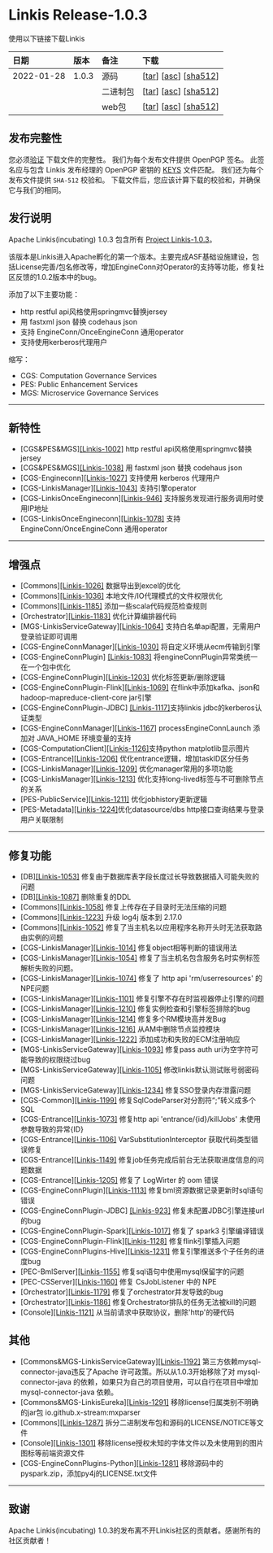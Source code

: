 # Linkis Release-1.0.3
使用以下链接下载Linkis

| 日期 | 版本| 备注 | 下载 |
|:-----|:--------|:------|:-------|
| 2022-01-28| 1.0.3 | 源码 | [[tar](https://www.apache.org/dyn/closer.lua/incubator/linkis/release-1.0.3/apache-linkis-1.0.3-incubating-src.tar.gz)]  [[asc](https://downloads.apache.org/incubator/linkis/release-1.0.3/apache-linkis-1.0.3-incubating-src.tar.gz.asc)]   [[sha512](https://downloads.apache.org/incubator/linkis/release-1.0.3/apache-linkis-1.0.3-incubating-src.tar.gz.sha512)] |
| |                 | 二进制包 | [[tar](https://www.apache.org/dyn/closer.lua/incubator/linkis/release-1.0.3/apache-linkis-1.0.3-incubating-bin.tar.gz)]  [[asc](https://downloads.apache.org/incubator/linkis/release-1.0.3/apache-linkis-1.0.3-incubating-bin.tar.gz.asc)]   [[sha512](https://downloads.apache.org/incubator/linkis/release-1.0.3/apache-linkis-1.0.3-incubating-bin.tar.gz.sha512)] |
| |                 | web包 | [[tar](https://www.apache.org/dyn/closer.lua/incubator/linkis/release-1.0.3/apache-linkis-1.0.3-incubating-web-bin.tar.gz)]  [[asc](https://downloads.apache.org/incubator/linkis/release-1.0.3/apache-linkis-1.0.3-incubating-web-bin.tar.gz.asc)]   [[sha512](https://downloads.apache.org/incubator/linkis/release-1.0.3/apache-linkis-1.0.3-incubating-web-bin.tar.gz.sha512)] |


## 发布完整性
   您必须[验证](https://www.apache.org/info/verification.html) 下载文件的完整性。 我们为每个发布文件提供 OpenPGP 签名。 此签名应与包含 Linkis 发布经理的 OpenPGP 密钥的 [KEYS](https://downloads.apache.org/incubator/linkis/KEYS) 文件匹配。 我们还为每个发布文件提供 <code>SHA-512</code> 校验和。 下载文件后，您应该计算下载的校验和，并确保它与我们的相同。

## 发行说明

Apache Linkis(incubating) 1.0.3 包含所有 [Project Linkis-1.0.3](https://github.com/apache/incubator-linkis/projects/13)。

该版本是Linkis进入Apache孵化的第一个版本。主要完成ASF基础设施建设，包括License完善/包名修改等，增加EngineConn对Operator的支持等功能，修复社区反馈的1.0.2版本中的bug。

添加了以下主要功能：
* http restful api风格使用springmvc替换jersey
* 用 fastxml json 替换 codehaus json
* 支持 EngineConn/OnceEngineConn 通用operator
* 支持使用kerberos代理用户

缩写：
- CGS: Computation Governance Services
- PES: Public Enhancement Services
- MGS: Microservice Governance Services
---

## 新特性

* \[CGS&PES&MGS][[Linkis-1002]](https://github.com/apache/incubator-linkis/pull/1002) http restful api风格使用springmvc替换jersey
* \[CGS&PES&MGS][[Linkis-1038]](https://github.com/apache/incubator-linkis/pull/1038) 用 fastxml json 替换 codehaus json
* \[CGS-Engineconn][[Linkis-1027]](https://github.com/apache/incubator-linkis/pull/1027) 支持使用 kerberos 代理用户
* \[CGS-LinkisManager][[Linkis-1043]](https://github.com/apache/incubator-linkis/pull/1043) 支持引擎operator
* \[CGS-LinkisOnceEngineconn][[Linkis-946]](https://github.com/apache/incubator-linkis/pull/946) 支持服务发现进行服务调用时使用IP地址
* \[CGS-LinkisOnceEngineconn][[Linkis-1078]](https://github.com/apache/incubator-linkis/pull/1078) 支持EngineConn/OnceEngineConn 通用operator


---

## 增强点
* \[Commons][[Linkis-1026]](https://github.com/apache/incubator-linkis/pull/1026) 数据导出到excel的优化
* \[Commons][[Linkis-1036]](https://github.com/apache/incubator-linkis/pull/1036) 本地文件/IO代理模式的文件权限优化
* \[Commons][[Linkis-1185]](https://github.com/apache/incubator-linkis/pull/1185) 添加一些scala代码规范检查规则
* \[Orchestrator][[Linkis-1183]](https://github.com/apache/incubator-linkis/pull/1183) 优化计算编排器代码
* \[MGS-LinkisServiceGateway][[Linkis-1064]](https://github.com/apache/incubator-linkis/pull/1064) 支持白名单api配置，无需用户登录验证即可调用
* \[CGS-EngineConnManager][[Linkis-1030]](https://github.com/apache/incubator-linkis/pull/1030) 将自定义环境从ecm传输到引擎
* \[CGS-EngineConnPlugin] [[Linkis-1083]](https://github.com/apache/incubator-linkis/pull/1083) 将engineConnPlugin异常类统一在一个包中优化
* \[CGS-EngineConnPlugin][[Linkis-1203]](https://github.com/apache/incubator-linkis/pull/1203) 优化标签更新/删除逻辑
* \[CGS-EngineConnPlugin-Flink][[Linkis-1069]](https://github.com/apache/incubator-linkis/pull/1069) 在flink中添加kafka、json和hadoop-mapreduce-client-core jar引擎
* \[CGS-EngineConnPlugin-JDBC] [[Linkis-1117]](https://github.com/apache/incubator-linkis/pull/1117)支持linkis jdbc的kerberos认证类型
* \[CGS-EngineConnManager][[Linkis-1167]](https://github.com/apache/incubator-linkis/pull/1167) processEngineConnLaunch 添加对 JAVA_HOME 环境变量的支持
* \[CGS-ComputationClient][[Linkis-1126]](https://github.com/apache/incubator-linkis/pull/1126)支持python matplotlib显示图片
* \[CGS-Entrance][[Linkis-1206]](https://github.com/apache/incubator-linkis/pull/1206) 优化entrance逻辑，增加taskID区分任务
* \[CGS-LinkisManager][[Linkis-1209]](https://github.com/apache/incubator-linkis/pull/1209) 优化manager常用的多项功能
* \[CGS-LinkisManager][[Linkis-1213]](https://github.com/apache/incubator-linkis/pull/1213) 优化支持long-lived标签与不可删除节点的关系
* \[PES-PublicService][[Linkis-1211]](https://github.com/apache/incubator-linkis/pull/1211) 优化jobhistory更新逻辑
* \[PES-Metadata][[Linkis-1224]](https://github.com/apache/incubator-linkis/pull/1224)优化datasource/dbs http接口查询结果与登录用户关联限制

---
## 修复功能
* \[DB][[Linkis-1053]](https://github.com/apache/incubator-linkis/pull/1053) 修复由于数据库表字段长度过长导致数据插入可能失败的问题
* \[DB][[Linkis-1087]](https://github.com/apache/incubator-linkis/pull/1087) 删除重复的DDL
* \[Commons][[Linkis-1058]](https://github.com/apache/incubator-linkis/pull/1058) 修复上传存在子目录时无法压缩的问题
* \[Commons][[Linkis-1223]](https://github.com/apache/incubator-linkis/pull/1223) 升级 log4j 版本到 2.17.0
* \[Commons][[Linkis-1052]](https://github.com/apache/incubator-linkis/pull/1052) 修复了当主机名以应用程序名称开头时无法获取路由实例的问题
* \[CGS-LinkisManager][[Linkis-1014]](https://github.com/apache/incubator-linkis/pull/1014) 修复object相等判断的错误用法
* \[CGS-LinkisManager][[Linkis-1054]](https://github.com/apache/incubator-linkis/pull/1054) 修复了当主机名包含服务名时实例标签解析失败的问题。
* \[CGS-LinkisManager][[Linkis-1074]](https://github.com/apache/incubator-linkis/pull/1074) 修复了 http api 'rm/userresources' 的 NPE问题
* \[CGS-LinkisManager][[Linkis-1101]](https://github.com/apache/incubator-linkis/pull/1101) 修复引擎不存在时监视器停止引擎的问题
* \[CGS-LinkisManager][[Linkis-1210]](https://github.com/apache/incubator-linkis/pull/1210) 修复实例检查和引擎标签排除的bug
* \[CGS-LinkisManager][[Linkis-1214]](https://github.com/apache/incubator-linkis/pull/1214) 修复多个RM模块高并发Bug
* \[CGS-LinkisManager][[Linkis-1216]](https://github.com/apache/incubator-linkis/pull/1216) 从AM中删除节点监控模块
* \[CGS-LinkisManager][[Linkis-1222]](https://github.com/apache/incubator-linkis/pull/1222) 添加成功和失败的ECM注册响应
* \[MGS-LinkisServiceGateway][[Linkis-1093]](https://github.com/apache/incubator-linkis/pull/1093) 修复pass auth uri为空字符可能导致的权限绕过bug
* \[MGS-LinkisServiceGateway][[Linkis-1105]](https://github.com/apache/incubator-linkis/pull/1105) 修改linkis默认测试账号弱密码问题
* \[MGS-LinkisServiceGateway][[Linkis-1234]](https://github.com/apache/incubator-linkis/pull/1234) 修复SSO登录内存泄露问题
* \[CGS-Common][[Linkis-1199]](https://github.com/apache/incubator-linkis/pull/1199) 修复SqlCodeParser对分割符“;”转义成多个SQL
* \[CGS-Entrance][[Linkis-1073]](https://github.com/apache/incubator-linkis/pull/1073) 修复http api 'entrance/{id}/killJobs' 未使用参数导致的异常{ID}
* \[CGS-Entrance][[Linkis-1106]](https://github.com/apache/incubator-linkis/pull/1106) VarSubstitutionInterceptor 获取代码类型错误修复
* \[CGS-Entrance][[Linkis-1149]](https://github.com/apache/incubator-linkis/pull/1149) 修复job任务完成后前台无法获取进度信息的问题数据
* \[CGS-Entrance][[Linkis-1205]](https://github.com/apache/incubator-linkis/pull/1205) 修复了 LogWirter 的 oom 错误
* \[CGS-EngineConnPlugin][[Linkis-1113]](https://github.com/apache/incubator-linkis/pull/1113) 修复bml资源数据记录更新时sql语句错误
* \[CGS-EngineConnPlugin-JDBC] [[Linkis-923]](https://github.com/apache/incubator-linkis/pull/923) 修复未配置JDBC引擎连接url的bug
* \[CGS-EngineConnPlugin-Spark][[Linkis-1017]](https://github.com/apache/incubator-linkis/pull/1017) 修复了 spark3 引擎编译错误
* \[CGS-EngineConnPlugin-Flink][[Linkis-1128]](https://github.com/apache/incubator-linkis/pull/1129) 修复flink引擎插入问题
* \[CGS-EngineConnPlugins-Hive][[Linkis-1231]](https://github.com/apache/incubator-linkis/pull/1231) 修复引擎推送多个子任务的进度bug
* \[PEC-BmlServer][[Linkis-1155]](https://github.com/apache/incubator-linkis/pull/1155) 修复sql语句中使用mysql保留字的问题
* \[PEC-CSServer][[Linkis-1160]](https://github.com/apache/incubator-linkis/pull/1160) 修复 CsJobListener 中的 NPE
* \[Orchestrator][[Linkis-1179]](https://github.com/apache/incubator-linkis/pull/1179) 修复了orchestrator并发导致的bug
* \[Orchestrator][[Linkis-1186]](https://github.com/apache/incubator-linkis/pull/1186) 修复Orchestrator排队的任务无法被kill的问题
* \[Console][[Linkis-1121]](https://github.com/apache/incubator-linkis/pull/1121) 从当前请求中获取协议，删除'http'的硬代码

## 其他
* \[Commons&MGS-LinkisServiceGateway][[Linkis-1192]](https://github.com/apache/incubator-linkis/pull/1092) 第三方依赖mysql-connector-java违反了Apache 许可政策。所以从1.0.3开始移除了对 mysql-connector-java 的依赖，如果只为自己的项目使用，可以自行在项目中增加 mysql-connector-java 依赖。
* \[Commons&MGS-LinkisEureka][[Linkis-1291]](https://github.com/apache/incubator-linkis/pull/1291) 移除license归属类别不明确的jar包 io.github.x-stream:mxparser 
* \[Commons][[Linkis-1287]](https://github.com/apache/incubator-linkis/pull/1287) 拆分二进制发布包和源码的LICENSE/NOTICE等文件
* \[Console][[Linkis-1301]](https://github.com/apache/incubator-linkis/pull/1301) 移除license授权未知的字体文件以及未使用到的图片图标等前端资源文件
* \[CGS-EngineConnPlugins-Python][[Linkis-1281]](https://github.com/apache/incubator-linkis/pull/1281) 移除源码中的pyspark.zip，添加py4j的LICENSE.txt文件

---------

## 致谢
Apache Linkis(incubating) 1.0.3的发布离不开Linkis社区的贡献者。感谢所有的社区贡献者！
